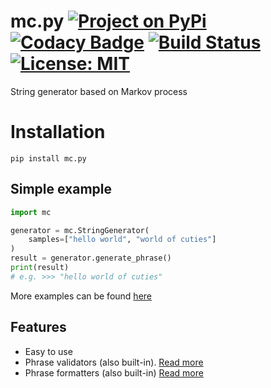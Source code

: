 # mc.py [![Project on PyPi](https://img.shields.io/pypi/v/mc.py.svg)](https://pypi.org/project/mc.py/) [![Codacy Badge](https://api.codacy.com/project/badge/Grade/cc6260ef77a6489db85f660e9b0d3e27)](https://www.codacy.com?utm_source=github.com&amp;utm_medium=referral&amp;utm_content=jieggii/mc&amp;utm_campaign=Badge_Grade) [![Build Status](https://travis-ci.org/jieggii/mc.py.svg?branch=master)](https://travis-ci.org/jieggii/mc.py) [![License: MIT](https://img.shields.io/badge/License-MIT-yellow.svg)](https://opensource.org/licenses/MIT)
String generator based on Markov process
    
    
# Installation
`pip install mc.py`  
## Simple example 
```python 
import mc

generator = mc.StringGenerator(    
    samples=["hello world", "world of cuties"]
)    
result = generator.generate_phrase() 
print(result) 
# e.g. >>> "hello world of cuties" 
``` 
More examples can be found [here](https://github.com/jieggii/mc.py/tree/master/examples)    
## Features 
* Easy to use    
* Phrase validators (also built-in). [Read more]()    
* Phrase formatters (also built-in) [Read more]()